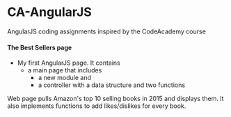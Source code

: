 # CA-AngularJS
AngularJS coding assignments inspired by the CodeAcademy course

#### The Best Sellers page
- My first AngularJS page. It contains
  - a main page that includes
    - a new module and
    - a controller with a data structure and two functions 

Web page pulls Amazon's top 10 selling books in 2015 and displays them. It also implements functions to add likes/dislikes for every book.
